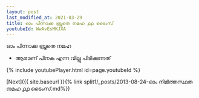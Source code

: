 ```yaml
---
layout: post
last_modified_at: 2021-03-29
title: ഓം പിന്നാക്ക ബ്രൂതെ നമഹ ൧൧ ടൈംസ്
youtubeId: WwAvEsMKJXA
---
```

 
 
 ഓം പിന്നാക്ക ബ്രൂതെ നമഹ 
 
 -  ആരാണ് പിനക എന്ന വില്ലു പിടിക്കുന്നത് 
 
  
 
  
 
 
 
 
 
 


{% include youtubePlayer.html id=page.youtubeId %}
 
[Next]({{ site.baseurl }}{% link  split1/_posts/2013-08-24-ഓം നിമിത്തസ്ഥത നമഹ ൧൧ ടൈംസ്.md%})
 
